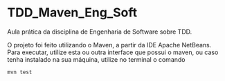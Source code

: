 # TDD_Maven_Eng_Soft
Aula prática da disciplina de Engenharia de Software sobre TDD.

O projeto foi feito utilizando o Maven, a partir da IDE Apache NetBeans. Para executar, utilize esta ou outra interface que possui o maven, ou caso tenha instalado na sua máquina, utilize no terminal o comando 

```
mvn test
```

